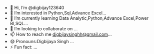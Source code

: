 - 👋 Hi, I’m @digbijay123640
- 👀 I’m interested in Python,Sql,Advance Excel...
- 🌱 I’m currently learning Data Analytic,Python,Advance Excel,Power BI,SQL...
- 💞️ I’m looking to collaborate on ...
- 📫 How to reach me digbijaysinghh@gmail.com...
- 😄 Pronouns:Digbijaya Singh ...
- ⚡ Fun fact: ...

<!---
digbijay123640/digbijay123640 is a ✨ special ✨ repository because its `README.md` (this file) appears on your GitHub profile.
You can click the Preview link to take a look at your changes.
--->
